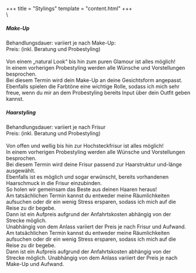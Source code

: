 +++
title = "Stylings"
template = "content.html"
+++
\
\
<div class="p-5">
<h5 class="font-bold">Make-Up</h5>
Behandlungsdauer: variiert je nach Make-Up:<br/>
Preis: (inkl. Beratung und Probestyling)<br/>
<br/>
Von einem „natural Look“ bis hin zum puren Glamour ist alles möglich!<br/>
In einem vorherigen Probestyling werden alle Wünsche und Vorstellungen besprochen.<br/>
Bei diesem Termin wird dein Make-Up an deine Gesichtsform angepasst.<br/>
Ebenfalls spielen die Farbtöne eine wichtige Rolle, sodass ich mich sehr freue, wenn du mir an dem Probestyling bereits Input über dein Outfit geben kannst.
</div>

<div class="bg-price1 flex flex-col md:flex-row relative ">
    <div class="flex-1 justify-between p-4 leading-normal">
        <h5 class="font-bold">Haarstyling</h5>
        Behandlungsdauer: variiert je nach Frisur<br/>
        Preis: (inkl. Beratung und Probestyling)<br/>
        <br/>
        Von offen und wellig bis hin zur Hochsteckfrisur ist alles möglich!<br/>
        In einem vorherigen Probestyling werden alle Wünsche und Vorstellungen besprochen.<br/>
        Bei diesem Termin wird deine Frisur passend zur Haarstruktur und-länge ausgewählt.<br/>
        Ebenfalls ist es möglich und sogar erwünscht, bereits vorhandenen Haarschmuck in die Frisur einzubinden.<br/>
        So holen wir gemeinsam das Beste aus deinen Haaren heraus!<br/>
        Am tatsächlichen Termin kannst du entweder meine Räumlichkeiten aufsuchen oder dir ein wenig Stress ersparen, sodass ich mich auf die Reise zu dir begebe.<br/>
Dann ist ein Aufpreis aufgrund der Anfahrtskosten abhängig von der Strecke möglich.<br/>
Unabhängig von dem Anlass variiert der Preis je nach Frisur und Aufwand.
    </div>
    <div class="relative md:w-1/5">
        <img class="w-full" src="/img/styling.jpg" alt="">
    </div>
</div>

<div class="p-5">
Am tatsächlichen Termin kannst du entweder meine Räumlichkeiten aufsuchen oder dir ein wenig Stress ersparen, sodass ich mich auf die Reise zu dir begebe.<br/>
Dann ist ein Aufpreis aufgrund der Anfahrtskosten abhängig von der Strecke möglich. Unabhängig von dem Anlass variiert der Preis je nach Make-Up und Aufwand.
</div>
